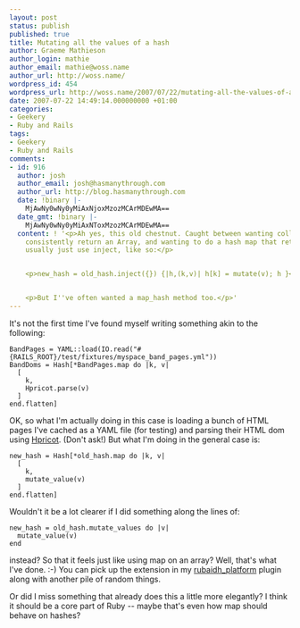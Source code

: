 ```yaml
---
layout: post
status: publish
published: true
title: Mutating all the values of a hash
author: Graeme Mathieson
author_login: mathie
author_email: mathie@woss.name
author_url: http://woss.name/
wordpress_id: 454
wordpress_url: http://woss.name/2007/07/22/mutating-all-the-values-of-a-hash/
date: 2007-07-22 14:49:14.000000000 +01:00
categories:
- Geekery
- Ruby and Rails
tags:
- Geekery
- Ruby and Rails
comments:
- id: 916
  author: josh
  author_email: josh@hasmanythrough.com
  author_url: http://blog.hasmanythrough.com
  date: !binary |-
    MjAwNy0wNy0yMiAxNjoxMzozMCArMDEwMA==
  date_gmt: !binary |-
    MjAwNy0wNy0yMiAxNToxMzozMCArMDEwMA==
  content: ! '<p>Ah yes, this old chestnut. Caught between wanting collect/map to
    consistently return an Array, and wanting to do a hash map that returns a hash.  I
    usually just use inject, like so:</p>


    <p>new_hash = old_hash.inject({}) {|h,(k,v)| h[k] = mutate(v); h }</p>


    <p>But I''ve often wanted a map_hash method too.</p>'
---
```

It's not the first time I've found myself writing something akin to the following:

    BandPages = YAML::load(IO.read("#{RAILS_ROOT}/test/fixtures/myspace_band_pages.yml"))
    BandDoms = Hash[*BandPages.map do |k, v|
      [
        k,
        Hpricot.parse(v)
      ]
    end.flatten]

OK, so what I'm actually doing in this case is loading a bunch of HTML pages I've cached as a YAML file (for testing) and parsing their HTML dom using [Hpricot](http://code.whytheluckystiff.net/hpricot/).  (Don't ask!)  But what I'm doing in the general case is:

    new_hash = Hash[*old_hash.map do |k, v|
      [
        k,
        mutate_value(v)
      ]
    end.flatten]

Wouldn't it be a lot clearer if I did something along the lines of:

    new_hash = old_hash.mutate_values do |v|
      mutate_value(v)
    end

instead?  So that it feels just like using map on an array?  Well, that's what I've done. :-)  You can pick up the extension in my [rubaidh_platform](http://svn.rubaidh.com/plugins/trunk/rubaidh_platform) plugin along with another pile of random things.

Or did I miss something that already does this a little more elegantly?  I think it should be a core part of Ruby -- maybe that's even how map should behave on hashes?
